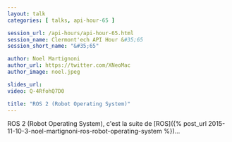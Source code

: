 ```yaml
---
layout: talk
categories: [ talks, api-hour-65 ]

session_url: /api-hours/api-hour-65.html
session_name: Clermont'ech API Hour &#35;65
session_short_name: "&#35;65"

author: Noel Martignoni
author_url: https://twitter.com/XNeoMac
author_image: noel.jpeg

slides_url:
video: Q-4RfohQ7D0

title: "ROS 2 (Robot Operating System)"
---
```


ROS 2 (Robot Operating System), c'est la suite de
[ROS]({% post_url 2015-11-10-3-noel-martignoni-ros-robot-operating-system %})...
